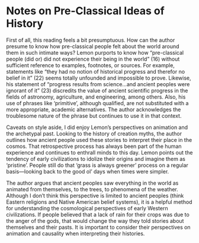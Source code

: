 # Notes on Pre-Classical Ideas of History
First of all, this reading feels a bit presumptuous. How can the author presume to know how pre-classical people felt about the world around them in such intimate ways? Lemon purports to know how “pre-classical people (did or) did not experience their being in the world” (16) without sufficient reference to examples, footnotes, or sources. For example, statements like “they had no notion of historical progress and therefor no belief in it” (22) seems totally unfounded and impossible to prove. Likewise, his statement of “progress results from science…and ancient peoples were ignorant of it” (23) discredits the value of ancient scientific progress in the fields of astronomy, agriculture, and engineering, among others. Also, his use of phrases like ‘primitive’, although qualified, are not substituted with a more appropriate, academic alternatives. The author acknowledges the troublesome nature of the phrase but continues to use it in that context.

Caveats on style aside, I did enjoy Lemon’s perspectives on animation and the archetypal past. Looking to the history of creation myths, the author outlines how ancient people used these stories to interpret their place in the cosmos. That retrospective process has always been part of the human experience and continues to enthrall minds to this day. Lemon points out the tendency of early civilizations to idolize their origins and imagine them as ‘pristine’. People still do that ‘grass is always greener’ process on a regular basis—looking back to the good ol’ days when times were simpler.

The author argues that ancient peoples saw everything in the world as animated from themselves, to the trees, to phenomena of the weather. Although I don’t think this perspective is limited to ancient peoples (think Eastern religions and Native American belief systems), it is a helpful method for understanding the cosmological perspectives of early Western civilizations. If people believed that a lack of rain for their crops was due to the anger of the gods, that would change the way they told stories about themselves and their pasts. It is important to consider their perspectives on animation and causality when interpreting their histories.  
